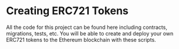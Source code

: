# Creating ERC721 Tokens
All the code for this project can be found here including contracts, migrations, tests, etc. You will be able to create and deploy your own ERC721 tokens to the Ethereum blockchain with these scripts.
